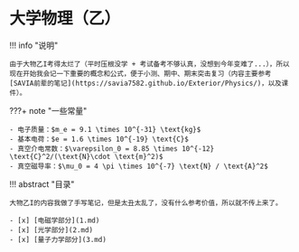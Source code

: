 # 大学物理（乙）

!!! info "说明"

    由于大物乙I考得太烂了（平时压根没学 + 考试备考不够认真，没想到今年变难了...），所以现在开始我会记一下重要的概念和公式，便于小测、期中、期末突击复习（内容主要参考[SAVIA前辈的笔记](https://savia7582.github.io/Exterior/Physics/)，以及课件）。

???+ note "一些常量"

    - 电子质量：$m_e = 9.1 \times 10^{-31} \text{kg}$
    - 基本电荷：$e = 1.6 \times 10^{-19} \text{C}$
    - 真空介电常数：$\varepsilon_0 = 8.85 \times 10^{-12} \text{C}^2/(\text{N}\cdot \text{m}^2)$
    - 真空磁导率：$\mu_0 = 4 \pi \times 10^{-7} \text{N} / \text{A}^2$

!!! abstract "目录"

    大物乙I的内容我做了手写笔记，但是太丑太乱了，没有什么参考价值，所以就不传上来了。

    - [x] [电磁学部分](1.md)
    - [x] [光学部分](2.md)
    - [x] [量子力学部分](3.md)